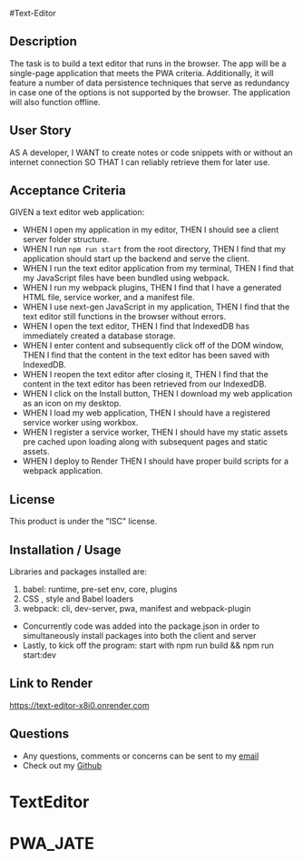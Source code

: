 #Text-Editor

## Description

The task is to build a text editor that runs in the browser. The app will be a single-page application that meets the PWA criteria. Additionally, it will feature a number of data persistence techniques that serve as redundancy in case one of the options is not supported by the browser. The application will also function offline.

## User Story

AS A developer,
I WANT to create notes or code snippets with or without an internet connection
SO THAT I can reliably retrieve them for later use.

## Acceptance Criteria

GIVEN a text editor web application:

- WHEN I open my application in my editor,
  THEN I should see a client server folder structure.
- WHEN I run `npm run start` from the root directory,
  THEN I find that my application should start up the backend and serve the client.
- WHEN I run the text editor application from my terminal,
  THEN I find that my JavaScript files have been bundled using webpack.
- WHEN I run my webpack plugins,
  THEN I find that I have a generated HTML file, service worker, and a manifest file.
- WHEN I use next-gen JavaScript in my application,
  THEN I find that the text editor still functions in the browser without errors.
- WHEN I open the text editor,
  THEN I find that IndexedDB has immediately created a database storage.
- WHEN I enter content and subsequently click off of the DOM window,
  THEN I find that the content in the text editor has been saved with IndexedDB.
- WHEN I reopen the text editor after closing it,
  THEN I find that the content in the text editor has been retrieved from our IndexedDB.
- WHEN I click on the Install button,
  THEN I download my web application as an icon on my desktop.
- WHEN I load my web application,
  THEN I should have a registered service worker using workbox.
- WHEN I register a service worker,
  THEN I should have my static assets pre cached upon loading along with subsequent pages and static assets.
- WHEN I deploy to Render
  THEN I should have proper build scripts for a webpack application.

## License

This product is under the "ISC" license.

## Installation / Usage

Libraries and packages installed are:

1. babel: runtime, pre-set env, core, plugins
2. CSS , style and Babel loaders
3. webpack: cli, dev-server, pwa, manifest and webpack-plugin

- Concurrently code was added into the package.json in order to simultaneously install packages into both the client and server
- Lastly, to kick off the program: start with npm run build && npm run start:dev

## Link to Render

https://text-editor-x8i0.onrender.com

## Questions

- Any questions, comments or concerns can be sent to my [email](j_jenkins1@u.pacific.edu)
- Check out my [Github](https://github.com/jjenkz)
# TextEditor
# PWA_JATE
